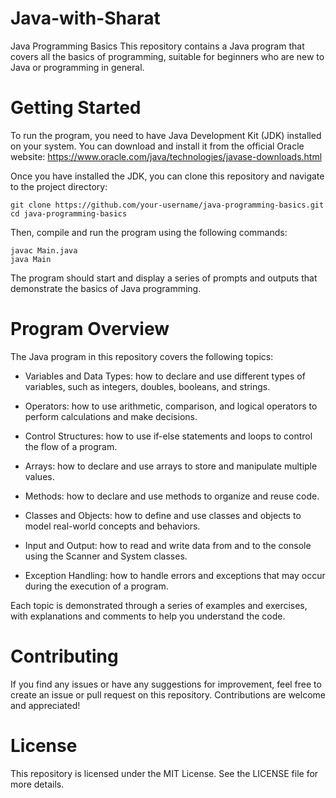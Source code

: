 # Java-with-Sharat
Java Programming Basics
This repository contains a Java program that covers all the basics of programming, suitable for beginners who are new to Java or programming in general.

# Getting Started
To run the program, you need to have Java Development Kit (JDK) installed on your system. You can download and install it from the official Oracle website: https://www.oracle.com/java/technologies/javase-downloads.html

Once you have installed the JDK, you can clone this repository and navigate to the project directory:

```
git clone https://github.com/your-username/java-programming-basics.git
cd java-programming-basics
```
Then, compile and run the program using the following commands:

```
javac Main.java
java Main
```
The program should start and display a series of prompts and outputs that demonstrate the basics of Java programming.

# Program Overview
The Java program in this repository covers the following topics:

- Variables and Data Types: how to declare and use different types of variables, such as integers, doubles, booleans, and strings.

- Operators: how to use arithmetic, comparison, and logical operators to perform calculations and make decisions.

- Control Structures: how to use if-else statements and loops to control the flow of a program.

- Arrays: how to declare and use arrays to store and manipulate multiple values.

- Methods: how to declare and use methods to organize and reuse code.

- Classes and Objects: how to define and use classes and objects to model real-world concepts and behaviors.

- Input and Output: how to read and write data from and to the console using the Scanner and System classes.

- Exception Handling: how to handle errors and exceptions that may occur during the execution of a program.

Each topic is demonstrated through a series of examples and exercises, with explanations and comments to help you understand the code.

# Contributing
If you find any issues or have any suggestions for improvement, feel free to create an issue or pull request on this repository. Contributions are welcome and appreciated!

# License
This repository is licensed under the MIT License. See the LICENSE file for more details.
